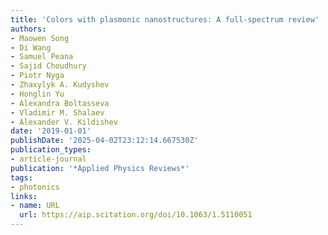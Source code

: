 ```yaml
---
title: 'Colors with plasmonic nanostructures: A full-spectrum review'
authors:
- Maowen Song
- Di Wang
- Samuel Peana
- Sajid Choudhury
- Piotr Nyga
- Zhaxylyk A. Kudyshev
- Honglin Yu
- Alexandra Boltasseva
- Vladimir M. Shalaev
- Alexander V. Kildishev
date: '2019-01-01'
publishDate: '2025-04-02T23:12:14.667530Z'
publication_types:
- article-journal
publication: '*Applied Physics Reviews*'
tags:
- photonics
links:
- name: URL
  url: https://aip.scitation.org/doi/10.1063/1.5110051
---
```

